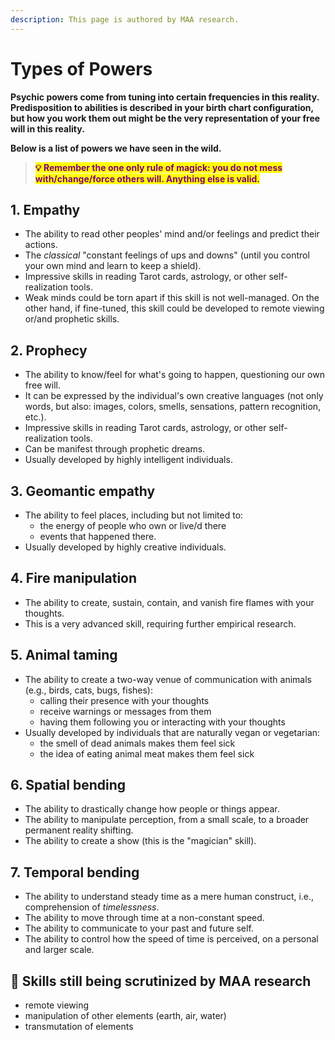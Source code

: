 ```yaml
---
description: This page is authored by MAA research.
---
```


# Types of Powers

**Psychic powers come from tuning into certain frequencies in this reality. Predisposition to abilities is described in your birth chart configuration, but how you work them out might be the very representation of your free will in this reality.**

**Below is a list of powers we have seen in the wild.**



> <mark style="color:purple;">**💡 Remember the one only rule of magick: you do not mess with/change/force others will. Anything else is valid.**</mark>

## 1. Empathy

* The ability to read other peoples' mind and/or feelings and predict their actions.
* The _classical_ "constant feelings of ups and downs" (until you control your own mind and learn to keep a shield).
* Impressive skills in reading Tarot cards, astrology, or other self-realization tools.
* Weak minds could be torn apart if this skill is not well-managed. On the other hand, if fine-tuned, this skill could be developed to remote viewing or/and prophetic skills.



## 2. Prophecy

* The ability to know/feel for what's going to happen, questioning our own free will.
* It can be expressed by the individual's own creative languages (not only words, but also: images, colors, smells, sensations, pattern recognition, etc.).
* Impressive skills in reading Tarot cards, astrology, or other self-realization tools.
* Can be manifest through prophetic dreams.
* Usually developed by highly intelligent individuals.



## 3. Geomantic empathy

* The ability to feel places, including but not limited to:&#x20;
  * the energy of people who own or live/d there
  * events that happened there.
* Usually developed by highly creative individuals.



## 4. Fire manipulation

* The ability to create, sustain, contain, and vanish fire flames with your thoughts.
* This is a very advanced skill, requiring further empirical research.



## 5. Animal taming

* The ability to create a two-way venue of communication with animals (e.g., birds, cats, bugs, fishes):
  * calling their presence with your thoughts
  * receive warnings or messages from them
  * having them following you or interacting with your thoughts
* Usually developed by individuals that are naturally vegan or vegetarian:
  * the smell of dead animals makes them feel sick
  * the idea of eating animal meat makes them feel sick



## 6. Spatial bending

* The ability to drastically change how people or things appear.
* The ability to manipulate perception, from a small scale, to a broader permanent reality shifting.
* The ability to create a show (this is the "magician" skill).



## 7. Temporal bending

* The ability to understand steady time as a mere human construct, i.e., comprehension of _timelessness_.
* The ability to move through time at a non-constant speed.
* The ability to communicate to your past and future self.
* The ability to control how the speed of time is perceived, on a personal and larger scale.



## 🔬 Skills still being scrutinized by MAA research

* remote viewing
* manipulation of other elements (earth, air, water)
* transmutation of elements

